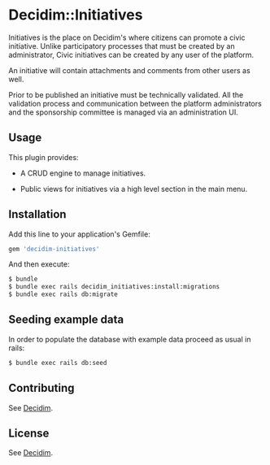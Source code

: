 # Decidim::Initiatives

Initiatives is the place on Decidim's where citizens can promote a civic initiative. Unlike
participatory processes that must be created by an administrator, Civic initiatives can be
created by any user of the platform.

An initiative will contain attachments and comments from other users as well.

Prior to be published an initiative must be technically validated. All the validation
process and communication between the platform administrators and the sponsorship
committee is managed via an administration UI.

## Usage

This plugin provides:

* A CRUD engine to manage initiatives.

* Public views for initiatives via a high level section in the main menu.

## Installation
Add this line to your application's Gemfile:

```ruby
gem 'decidim-initiatives'
```

And then execute:
```bash
$ bundle
$ bundle exec rails decidim_initiatives:install:migrations
$ bundle exec rails db:migrate
```

## Seeding example data

In order to populate the database with example data proceed as usual in rails:
```bash
$ bundle exec rails db:seed
```

## Contributing
See [Decidim](https://github.com/decidim/decidim).

## License
See [Decidim](https://github.com/decidim/decidim).

